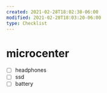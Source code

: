 ```yaml
---
created: 2021-02-28T18:02:38-06:00
modified: 2021-02-28T18:03:20-06:00
type: Checklist
---
```


# microcenter

- [ ] headphones
- [ ] ssd
- [ ] battery